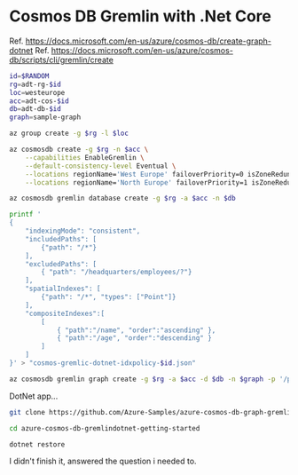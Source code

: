 # Cosmos DB Gremlin with .Net Core

Ref. https://docs.microsoft.com/en-us/azure/cosmos-db/create-graph-dotnet
Ref. https://docs.microsoft.com/en-us/azure/cosmos-db/scripts/cli/gremlin/create


```sh
id=$RANDOM
rg=adt-rg-$id
loc=westeurope
acc=adt-cos-$id
db=adt-db-$id
graph=sample-graph

az group create -g $rg -l $loc

az cosmosdb create -g $rg -n $acc \
    --capabilities EnableGremlin \
    --default-consistency-level Eventual \
    --locations regionName='West Europe' failoverPriority=0 isZoneRedundant=False \
    --locations regionName='North Europe' failoverPriority=1 isZoneRedundant=False

az cosmosdb gremlin database create -g $rg -a $acc -n $db

printf '
{
    "indexingMode": "consistent",
    "includedPaths": [
        {"path": "/*"}
    ],
    "excludedPaths": [
        { "path": "/headquarters/employees/?"}
    ],
    "spatialIndexes": [
        {"path": "/*", "types": ["Point"]}
    ],
    "compositeIndexes":[
        [
            { "path":"/name", "order":"ascending" },
            { "path":"/age", "order":"descending" }
        ]
    ]
}' > "cosmos-gremlic-dotnet-idxpolicy-$id.json"

az cosmosdb gremlin graph create -g $rg -a $acc -d $db -n $graph -p '/pk' --throughput 1000
```

DotNet app...


```sh
git clone https://github.com/Azure-Samples/azure-cosmos-db-graph-gremlindotnet-getting-started.git

cd azure-cosmos-db-gremlindotnet-getting-started

dotnet restore
```

I didn't finish it, answered the question i needed to.
